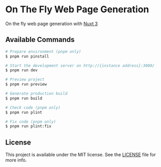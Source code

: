 # On The Fly Web Page Generation

On the fly web page generation with [Nuxt 3](https://nuxt.com/)

## Available Commands

```bash
# Prepare environment (pnpm only)
$ pnpm run pinstall

# Start the development server on http://{instance address}:3000/
$ pnpm run dev

# Preview project
$ pnpm run preview

# Generate production build
$ pnpm run build

# Check code (pnpm only)
$ pnpm run plint

# Fix code (pnpm only)
$ pnpm run plint:fix
```

## License

This project is available under the MIT license.
See the [LICENSE](LICENSE) file for more info.
